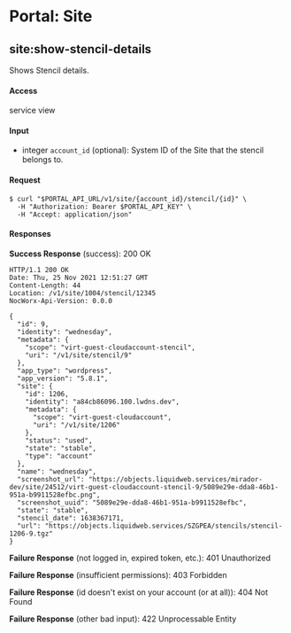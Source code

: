 # Portal: Site

## site:show-stencil-details
Shows Stencil details.

#### Access
service view

#### Input
- integer `account_id` (optional): System ID of the Site that the stencil belongs to.

#### Request
```
$ curl "$PORTAL_API_URL/v1/site/{account_id}/stencil/{id}" \
  -H "Authorization: Bearer $PORTAL_API_KEY" \
  -H "Accept: application/json"
```

#### Responses
**Success Response** (success): 200 OK
```
HTTP/1.1 200 OK
Date: Thu, 25 Nov 2021 12:51:27 GMT
Content-Length: 44
Location: /v1/site/1004/stencil/12345
NocWorx-Api-Version: 0.0.0

{
  "id": 9,
  "identity": "wednesday",
  "metadata": {
    "scope": "virt-guest-cloudaccount-stencil",
    "uri": "/v1/site/stencil/9"
  },
  "app_type": "wordpress",
  "app_version": "5.8.1",
  "site": {
    "id": 1206,
    "identity": "a84cb86096.100.lwdns.dev",
    "metadata": {
      "scope": "virt-guest-cloudaccount",
      "uri": "/v1/site/1206"
    },
    "status": "used",
    "state": "stable",
    "type": "account"
  },
  "name": "wednesday",
  "screenshot_url": "https://objects.liquidweb.services/mirador-dev/site/24512/virt-guest-cloudaccount-stencil-9/5089e29e-dda8-46b1-951a-b9911528efbc.png",
  "screenshot_uuid": "5089e29e-dda8-46b1-951a-b9911528efbc",
  "state": "stable",
  "stencil_date": 1638367171,
  "url": "https://objects.liquidweb.services/SZGPEA/stencils/stencil-1206-9.tgz"
}
```

**Failure Response** (not logged in, expired token, etc.): 401 Unauthorized

**Failure Response** (insufficient permissions): 403 Forbidden

**Failure Response** (id doesn't exist on your account (or at all)): 404 Not Found

**Failure Response** (other bad input): 422 Unprocessable Entity
